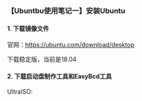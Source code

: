 ### 【Ubuntbu使用笔记一】安装Ubuntu

#### 1. 下载镜像文件

官网：https://ubuntu.com/download/desktop

下载稳定版，当前是18.04

#### 2. 下载启动盘制作工具和EasyBcd工具

UltraISO: